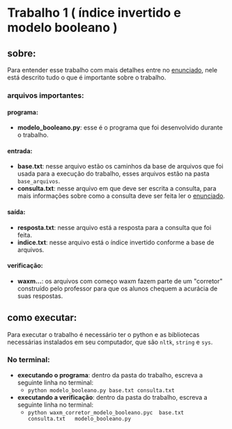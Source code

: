 # Trabalho 1 ( índice invertido e modelo booleano )

## sobre: 
Para entender esse trabalho com mais detalhes entre no [enunciado](https://github.com/Eduardo-Pires/ORI-UFU/blob/main/trabalho%201/Enunciado%20trab1_ori.pdf), nele está descrito tudo o que é importante sobre o trabalho.

### arquivos importantes:
#### programa:
- **modelo_booleano.py**: esse é o programa que foi desenvolvido durante o trabalho.
#### entrada:
- **base.txt**: nesse arquivo estão os caminhos da base de arquivos que foi usada para a execução do trabalho, esses arquivos estão na pasta ```base_arquivos```.
- **consulta.txt**: nesse arquivo em que deve ser escrita a consulta, para mais informações sobre como a consulta deve ser feita ler o [enunciado](https://github.com/Eduardo-Pires/ORI-UFU/blob/main/trabalho%201/Enunciado%20trab1_ori.pdf).
#### saída:
- **resposta.txt**: nesse arquivo está a resposta para a consulta que foi feita.
- **indice.txt**: nesse arquivo está o índice invertido conforme a base de arquivos.
#### verificação:
- **waxm...**: os arquivos com começo waxm fazem parte de um "corretor" construído pelo professor para que os alunos chequem a acurácia de suas respostas.
## como executar:
Para executar o trabalho é necessário ter o python e as bibliotecas necessárias instalados em seu computador, que são ```nltk```, ```string``` e ```sys```.
### No terminal:
- **executando o programa**: dentro da pasta do trabalho, escreva a seguinte linha no terminal:
  - ```python modelo_booleano.py base.txt consulta.txt```
- **executando a verificação**: dentro da pasta do trabalho, escreva a seguinte linha no terminal:
  - ```python waxm_corretor_modelo_booleano.pyc  base.txt  consulta.txt   modelo_booleano.py```
